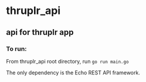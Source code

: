 # thruplr_api
 ## api for thruplr app

### To run:
From thruplr_api root directory, run `go run main.go`


The only dependency is the Echo REST API framework.

